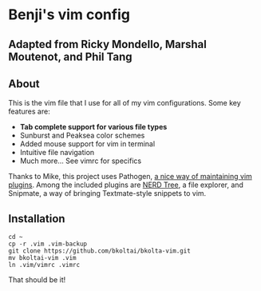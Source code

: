 # Benji's vim config
## Adapted from Ricky Mondello, Marshal Moutenot, and Phil Tang
## About

This is the vim file that I use for all of my vim configurations.  Some key features are:

* **Tab complete support for various file types** 
* Sunburst and Peaksea color schemes
* Added mouse support for vim in terminal
* Intuitive file navigation
* Much more... See vimrc for specifics

Thanks to Mike, this project uses Pathogen, [a nice way of maintaining vim plugins](http://tammersaleh.com/posts/the-modern-vim-config-with-pathogen). Among the included plugins are [NERD Tree](http://www.vim.org/scripts/script.php?script_id=1658), a file explorer, and Snipmate, a way of bringing Textmate-style snippets to vim.

## Installation

	cd ~
	cp -r .vim .vim-backup
	git clone https://github.com/bkoltai/bkolta-vim.git
	mv bkoltai-vim .vim
	ln .vim/vimrc .vimrc

That should be it!
